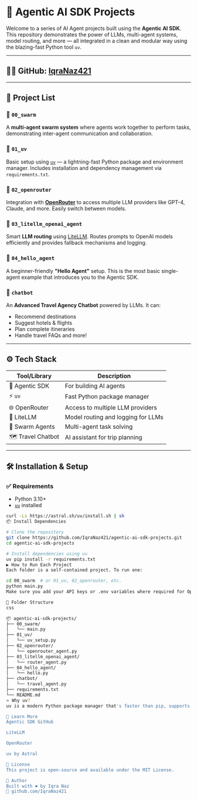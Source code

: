 # 🤖 Agentic AI SDK Projects

Welcome to a series of AI Agent projects built using the **Agentic AI SDK**. This repository demonstrates the power of LLMs, multi-agent systems, model routing, and more — all integrated in a clean and modular way using the blazing-fast Python tool `uv`.

---

## 👩‍💻 GitHub: [IqraNaz421](https://github.com/IqraNaz421)

---

## 📂 Project List

### 🔹 `00_swarm`
A **multi-agent swarm system** where agents work together to perform tasks, demonstrating inter-agent communication and collaboration.

### 🔹 `01_uv`
Basic setup using [`uv`](https://github.com/astral-sh/uv) — a lightning-fast Python package and environment manager. Includes installation and dependency management via `requirements.txt`.

### 🔹 `02_openrouter`
Integration with **[OpenRouter](https://openrouter.ai)** to access multiple LLM providers like GPT-4, Claude, and more. Easily switch between models.

### 🔹 `03_litellm_openai_agent`
Smart **LLM routing** using [LiteLLM](https://github.com/BerriAI/litellm). Routes prompts to OpenAI models efficiently and provides fallback mechanisms and logging.

### 🔹 `04_hello_agent`
A beginner-friendly **"Hello Agent"** setup. This is the most basic single-agent example that introduces you to the Agentic SDK.

### 🔹 `chatbot`
An **Advanced Travel Agency Chatbot** powered by LLMs. It can:
- Recommend destinations
- Suggest hotels & flights
- Plan complete itineraries
- Handle travel FAQs and more!

---

## ⚙️ Tech Stack

| Tool/Library     | Description                              |
|------------------|------------------------------------------|
| 🤖 Agentic SDK   | For building AI agents                   |
| ⚡ `uv`           | Fast Python package manager              |
| 🌐 OpenRouter     | Access to multiple LLM providers         |
| 🚀 LiteLLM        | Model routing and logging for LLMs       |
| 🧠 Swarm Agents   | Multi-agent task solving                 |
| 🗺️ Travel Chatbot | AI assistant for trip planning           |

---

## 🛠 Installation & Setup

### ✅ Requirements

- Python 3.10+
- [`uv`](https://github.com/astral-sh/uv) installed

```bash
curl -Ls https://astral.sh/uv/install.sh | sh
📦 Install Dependencies

# Clone the repository
git clone https://github.com/IqraNaz421/agentic-ai-sdk-projects.git
cd agentic-ai-sdk-projects

# Install dependencies using uv
uv pip install -r requirements.txt
▶️ How to Run Each Project
Each folder is a self-contained project. To run one:

cd 00_swarm  # or 01_uv, 02_openrouter, etc.
python main.py
Make sure you add your API keys or .env variables where required for OpenRouter, OpenAI, etc.

📁 Folder Structure
css

📦 agentic-ai-sdk-projects/
├── 00_swarm/
│   └── main.py
├── 01_uv/
│   └── uv_setup.py
├── 02_openrouter/
│   └── openrouter_agent.py
├── 03_litellm_openai_agent/
│   └── router_agent.py
├── 04_hello_agent/
│   └── hello.py
├── chatbot/
│   └── travel_agent.py
├── requirements.txt
└── README.md
⭐ Why uv?
uv is a modern Python package manager that's faster than pip, supports lockfiles, and ensures clean virtual environments. Ideal for projects like this with multiple moving parts.

🧠 Learn More
Agentic SDK GitHub

LiteLLM

OpenRouter

uv by Astral

📜 License
This project is open-source and available under the MIT License.

🙌 Author
Built with ❤️ by Iqra Naz
🔗 github.com/IqraNaz421

